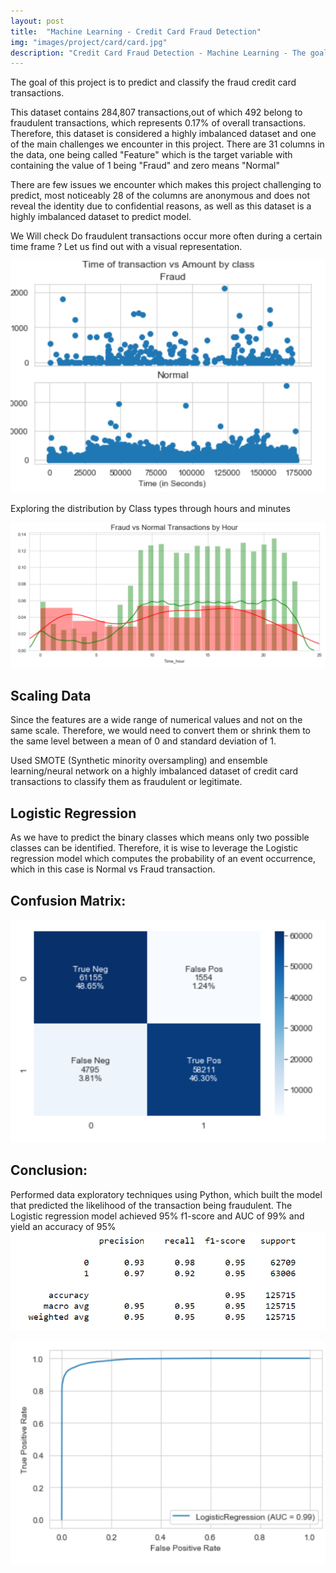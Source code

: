 ```yaml
---
layout: post
title:  "Machine Learning - Credit Card Fraud Detection"
img: "images/project/card/card.jpg"
description: "Credit Card Fraud Detection - Machine Learning - The goal is to address the fraud credit card transactions so that the customers of credit card companies are not charged for items that they did not purchase."
---
```


The goal of this project is to predict and classify the fraud credit card transactions.

This dataset contains 284,807 transactions,out of which 492 belong to fraudulent transactions, which represents 0.17% of overall transactions. Therefore, this dataset is considered a highly imbalanced dataset and one of the main challenges we encounter in this project. There are 31 columns in the data, one being called "Feature" which is the target variable with containing the value of 1 being "Fraud" and zero means "Normal"

There are few issues we encounter which makes this project challenging to predict, most noticeably 28 of the columns are anonymous and does not reveal the identity due to confidential reasons, as well as this dataset is a highly imbalanced dataset to predict model.

We Will check Do fraudulent transactions occur more often during a certain time frame ? Let us find out with a visual representation.

![](/images/project/card/Time-of-transaction-vs-Amount-by-class-Fraud.PNG)

Exploring the distribution by Class types through hours and minutes

![](/images/project/card/Fraud-vs-Normal-Transactions-by-hour.PNG)

## Scaling Data

Since the features are a wide range of numerical values and not on the same scale. Therefore, we would need to convert them or shrink them to the same level between a mean of 0 and standard deviation of 1.

Used SMOTE (Synthetic minority oversampling) and ensemble learning/neural network on a highly imbalanced dataset of credit card transactions to classify them as fraudulent or legitimate.

## Logistic Regression

As we have to predict the binary classes which means only two possible classes can be identified. Therefore, it is wise to leverage the Logistic regression model which computes the probability of an event occurrence, which in this case is Normal vs Fraud transaction.

## Confusion Matrix:

![](/images/project/card/Confusionmatrix.PNG)

## Conclusion:

Performed data exploratory techniques using Python, which built the model that predicted the likelihood of the transaction being fraudulent. The Logistic regression model achieved 95% f1-score and AUC of 99% and yield an accuracy of 95%
![](/images/project/card/Precision.PNG)

![](/images/project/card/Rate.PNG)




